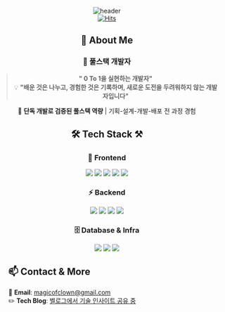 <div align="center">

![header](https://capsule-render.vercel.app/api?type=wave&color=auto&height=300&section=header&text=👋SOFTWARE%20ENGINEER&fontSize=70)<br>
[![Hits](https://hits.seeyoufarm.com/api/count/incr/badge.svg?url=https%3A%2F%2Fgithub.com%2Fgjbae1212%2Fhit-counter)](https://github.com/qkrmekem/qkrmekem)

## 💫 About Me
### 🚀 풀스택 개발자
> **" 0 To 1을 실현하는 개발자"** </br>
> 💡 **"배운 것은 나누고, 경험한 것은 기록하며, 새로운 도전을 두려워하지 않는 개발자입니다"**

🎯 **단독 개발로 검증된 풀스택 역량** | 기획-설계-개발-배포 전 과정 경험  

## 🛠 Tech Stack ⚒

### 🎨 Frontend
<img src="https://img.shields.io/badge/Angular-DD0031?style=for-the-badge&logo=angular&logoColor=white">
<img src="https://img.shields.io/badge/React-2496ED?style=for-the-badge&logo=react&logoColor=white">
<img src="https://img.shields.io/badge/TypeScript-3178C6?style=for-the-badge&logo=typescript&logoColor=white"> 
<img src="https://img.shields.io/badge/RxJS-B7178C?style=for-the-badge&logo=reactivex&logoColor=white"> 
<img src="https://img.shields.io/badge/D3.js-F9A03C?style=for-the-badge&logo=d3.js&logoColor=white">

### ⚡ Backend
<img src="https://img.shields.io/badge/NestJS-E0234E?style=for-the-badge&logo=nestjs&logoColor=white"> 
<img src="https://img.shields.io/badge/Spring-6DB33F?style=for-the-badge&logo=spring&logoColor=white"> 
<img src="https://img.shields.io/badge/TypeORM-FF3E00?style=for-the-badge&logo=typeorm&logoColor=white"> <img src="https://img.shields.io/badge/Socket.io-010101?style=for-the-badge&logo=socket.io&logoColor=white">

### 🗄️ Database & Infra
<img src="https://img.shields.io/badge/MySQL-4479A1?style=for-the-badge&logo=mysql&logoColor=white"> <img src="https://img.shields.io/badge/Docker-2496ED?style=for-the-badge&logo=docker&logoColor=white"> <img src="https://img.shields.io/badge/AWS-232F3E?style=for-the-badge&logo=amazonaws&logoColor=white">

<div align="left" style="padding-left:2em;">
  
## 📫 Contact & More

📧 **Email**: magicofclown@gmail.com  
✏️ **Tech Blog**: <a href="https://velog.io/@qkrmekem">벨로그에서 기술 인사이트 공유 중</a>  

</div>

</div>
